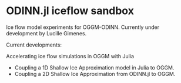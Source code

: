 # ODINN.jl iceflow sandbox

Ice flow model experiments for OGGM-ODINN. Currently under development by Lucille Gimenes.

Current developments:

Accelerating ice flow simulations in OGGM with Julia
- Coupling a 1D Shallow Ice Approximation model in Julia to OGGM.
- Coupling a 2D Shallow Ice Approximation from ODINN.jl to OGGM.
